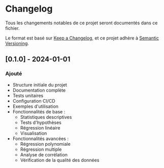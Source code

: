 # Changelog

Tous les changements notables de ce projet seront documentés dans ce fichier.

Le format est basé sur [Keep a Changelog](https://keepachangelog.com/en/1.0.0/),
et ce projet adhère à [Semantic Versioning](https://semver.org/spec/v2.0.0.html).

## [0.1.0] - 2024-01-01

### Ajouté
- Structure initiale du projet
- Documentation complète
- Tests unitaires
- Configuration CI/CD
- Exemples d'utilisation
- Fonctionnalités de base :
  - Statistiques descriptives
  - Tests d'hypothèses
  - Régression linéaire
  - Visualisation
- Fonctionnalités avancées :
  - Régression polynomiale
  - Régression multiple
  - Analyse de corrélation
  - Vérification de la qualité des données 